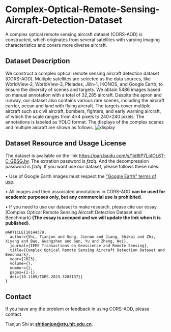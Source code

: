 # Complex-Optical-Remote-Sensing-Aircraft-Detection-Dataset
A complex optical remote sensing aircraft dataset (CORS-AOD) is constructed, which originates from several satellites with varying imaging characteristics and covers more diverse aircraft.

## Dataset Description
We construct a complex optical remote sensing aircraft detection dataset (CORS-AOD). Multiple satellites are selected as the data sources, like WorldView-2, WorldView-3, Pleiades, Jilin-1, IKONOS, and Google Earth, to ensure the diversity of scenes and targets. We obtain 5486 images based on manual annotation with a total of 32,285 aircraft. Despite the apron and runway, our dataset also contains various rare scenes, including the aircraft carrier, ocean and land with flying aircraft. The targets cover multiple aircraft such as civil aircraft, bombers, fighters, and early warning aircraft, of which the scale ranges from 4×4 pixels to 240×240 pixels. The annotations is labeled as YOLO format.
The displays of the complex scenes and multiple aircraft are shown as follows.
![display](https://user-images.githubusercontent.com/61158621/216558564-853beca5-fd32-408c-a9fa-ac70ff7cce5f.png)

## Dataset Resource and Usage License
The dataset is avaliable on the link  https://pan.baidu.com/s/1id6IP7LoIOL6T-C_GBSGJw. The extration password is _fzdq_. And the decompression password is _fzdq_. If you want use our dataset, please follows these rules:

• Use of Google Earth images must respect the ["Google Earth" terms of use](https://about.google/brand-resource-center/products-and-services/geo-guidelines/).

• All images and their associated annotations in CORS-AOD **can be used for academic purposes only, but any commercial use is prohibited**.

• If you need to use our dataset to make research, please cite our essay (Complex Optical Remote Sensing Aircraft Detection Dataset and Benchmark) **(The essay is acceped and we will update the link when it is published)**.
~~~
@ARTICLE{10144379,
  author={Shi, Tianjun and Gong, Jinnan and Jiang, Shikai and Zhi, Xiyang and Bao, Guangzhen and Sun, Yu and Zhang, Wei},
  journal={IEEE Transactions on Geoscience and Remote Sensing}, 
  title={Complex Optical Remote Sensing Aircraft Detection Dataset and Benchmark}, 
  year={2023},
  volume={},
  number={},
  pages={1-1},
  doi={10.1109/TGRS.2023.3283137}}
}
~~~

## Contact
If you have any the problem or feedback in using CORS-AOD, please contact

Tianjun Shi at **shitianjun@stu.hit.edu.cn**.
